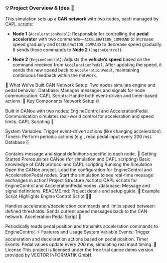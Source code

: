 ### 💡 Project Overview & Idea 📖

This simulation sets up a **CAN network** with two nodes, each managed by CAPL scripts:

- **Node 1** (`AccelerationPedal`): Responsible for controlling the **pedal accelerator** with two commands—`ACCELERATION_COMMAND` to increase speed gradually and `DECELERATION_COMMAND` to decrease speed gradually. It sends these commands to **Node 2** (`EngineControl`).

- **Node 2** (`EngineControl`): Adjusts the **vehicle’s speed** based on the command received from `AccelerationPedal`. After updating the speed, it sends the new speed back to `AccelerationPedal`, maintaining continuous feedback within the network.

🌟 What We’ve Built
CAN Network Setup: Two nodes simulate engine and pedal behavior.
Database: Manages messages and signals for node communication.
CAPL Scripts: Handle both event-driven and timer-based actions.
🧩 Key Components
Network Setup 🌐

Built in CANoe with two nodes: EngineControl and AccelerationPedal.
Communication simulates real-world control for acceleration and speed limits.
CAPL Scripting 📜

System Variables: Trigger event-driven actions (like changing acceleration).
Timers: Perform periodic actions (e.g., read pedal input every 200 ms).
Database 🗄️

Contains message and signal definitions specific to each node.
🚀 Getting Started
Prerequisites
CANoe (for simulation and CAPL scripting)
Basic knowledge of CAN protocol and CAPL scripting
Running the Simulation
Open the CANoe project.
Load the configuration for EngineControl and AccelerationPedal nodes.
Start the simulation to see real-time message exchanges in action!
Project Structure
/scripts: CAPL scripts for EngineControl and AccelerationPedal nodes.
/database: Message and signal definitions.
README.md: Project details and setup guide.
📂 Example Script Highlights
Engine Control Script 🛑🚀

Handles acceleration/deceleration commands and limits speed between defined thresholds.
Sends current speed messages back to the CAN network.
Acceleration Pedal Script 🦶

Periodically reads pedal position and transmits acceleration commands to EngineControl.
⚡ Features and Usage
System Variable Events: Trigger acceleration and deceleration actions based on pedal position.
Timer Events: Pedal values update every 200 ms, simulating real input timing.
📜 License
This project is licensed under the free trial canoe demo version provided by VECTOR INFORMATIK GmbH.
